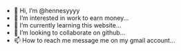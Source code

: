 - 👋 Hi, I’m @hennesyyyy
- 👀 I’m interested in work to earn money...
- 🌱 I’m currently learning this website...
- 💞️ I’m looking to collaborate on github...
- 📫 How to reach me message me on my gmail account...

<!---
hennesyyyy/hennesyyyy is a ✨ special ✨ repository because its `README.md` (this file) appears on your GitHub profile.
You can click the Preview link to take a look at your changes.
--->
